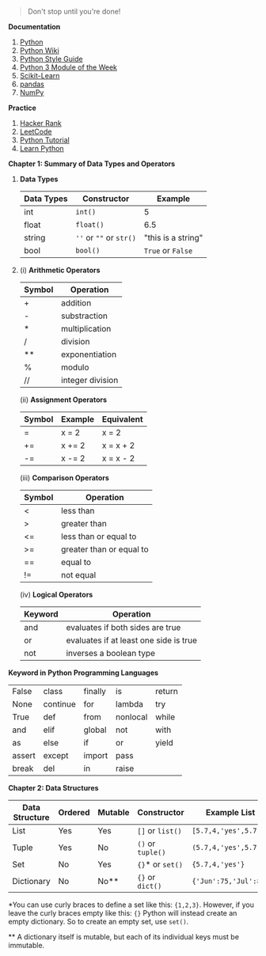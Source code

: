 > Don't stop until you're done!

**Documentation**

1. [Python](https://docs.python.org/3/)
2. [Python Wiki](https://wiki.python.org/moin/FrontPage)
3. [Python Style Guide](https://www.python.org/dev/peps/pep-0008/#tabs-or-spaces)
4. [Python 3 Module of the Week](https://pymotw.com/3/)
5. [Scikit-Learn](https://scikit-learn.org/stable/modules/svm.html)
6. [pandas](https://pandas.pydata.org/)
7. [NumPy](http://www.numpy.org/)

**Practice**

1. [Hacker Rank](https://www.hackerrank.com/)
2. [LeetCode](https://leetcode.com/)
3. [Python Tutorial](https://docs.python.org/3/tutorial/)
4. [Learn Python](http://www.learnpython.org/)

**Chapter 1: Summary of Data Types and Operators**

1. **Data Types**

   | Data Types | Constructor             | Example            |
   | ---------- | ----------------------- | ------------------ |
   | int        | `int()`                 | 5                  |
   | float      | `float()`               | 6.5                |
   | string     | `''` or `""` or `str()` | "this is a string" |
   | bool       | `bool()`                | `True` or `False`  |

2. (i) **Arithmetic Operators**

   | Symbol | Operation        |
   | ------ | ---------------- |
   | +      | addition         |
   | -      | substraction     |
   | *      | multiplication   |
   | /      | division         |
   | **     | exponentiation   |
   | %      | modulo           |
   | //     | integer division |

   (ii) **Assignment Operators**

   | Symbol | Example | Equivalent |
   | ------ | ------- | ---------- |
   | =      | x = 2   | x = 2      |
   | +=     | x += 2  | x = x + 2  |
   | -=     | x -= 2  | x = x - 2  |

   (iii) **Comparison Operators**

   | Symbol | Operation                |
   | ------ | ------------------------ |
   | <      | less than                |
   | >      | greater than             |
   | <=     | less than or equal to    |
   | >=     | greater than or equal to |
   | ==     | equal to                 |
   | !=     | not equal                |

   (iv) **Logical Operators**

   | Keyword | Operation                              |
   | ------- | -------------------------------------- |
   | and     | evaluates if both sides are true       |
   | or      | evaluates if at least one side is true |
   | not     | inverses a boolean type                |

**Keyword in Python Programming Languages**

|        |          |         |          |        |
| ------ | -------- | ------- | -------- | ------ |
| False  | class    | finally | is       | return |
| None   | continue | for     | lambda   | try    |
| True   | def      | from    | nonlocal | while  |
| and    | elif     | global  | not      | with   |
| as     | else     | if      | or       | yield  |
| assert | except   | import  | pass     |        |
| break  | del      | in      | raise    |        |

**Chapter 2:  Data Structures**

| Data Structure | Ordered | Mutable | Constructor       | Example List          |
| -------------- | ------- | ------- | ----------------- | --------------------- |
| List           | Yes     | Yes     | `[]` or `list()`  | `[5.7,4,'yes',5.7]`   |
| Tuple          | Yes     | No      | `()` or `tuple()` | `(5.7,4,'yes',5.7)`   |
| Set            | No      | Yes     | `{}`* or `set()`  | `{5.7,4,'yes'}`       |
| Dictionary     | No      | No**    | `{}` or ``  dict() `` |`{'Jun':75,'Jul':89}`|

*You can use curly braces to define a set like this: `{1,2,3}`. However, if you leave the curly braces empty like this: `{}` Python will instead create an empty dictionary. So to create an empty set, use `set()`.

** A dictionary itself is mutable, but each of its individual keys must be immutable.